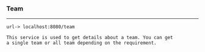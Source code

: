 ### Team

---

```url-> localhost:8080/team```

    This service is used to get details about a team. You can get
    a single team or all team depending on the requirement.

  
